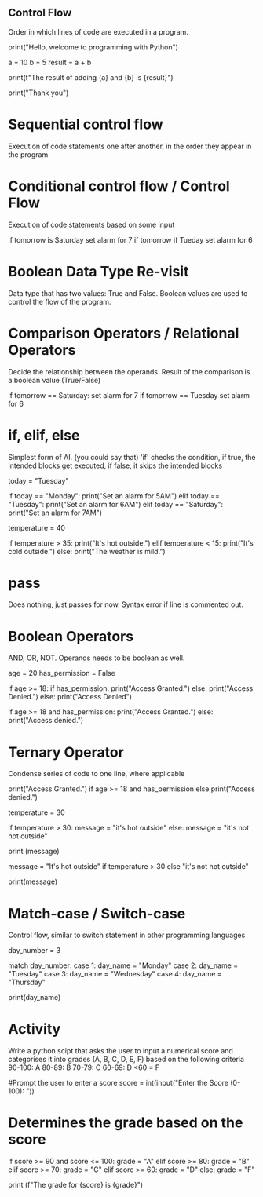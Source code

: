 ## Control Flow
Order in which lines of code are executed in a program.

print("Hello, welcome to programming with Python")

a = 10
b = 5
result = a + b

print(f"The result of adding {a} and {b} is {result}")

print("Thank you")

# Sequential control flow
Execution of code statements one after another, in the order they appear in the program

# Conditional control flow / Control Flow
Execution of code statements based on some input

if tomorrow is Saturday
    set alarm for 7
if tomorrow if Tueday
    set alarm for 6

# Boolean Data Type Re-visit
Data type that has two values: True and False. Boolean values are used to control the flow of the program.

# Comparison Operators / Relational Operators
Decide the relationship between the operands. Result of the comparison is a boolean value (True/False)

if tomorrow == Saturday: 
    set alarm for 7
if tomorrow == Tuesday
    set alarm for 6

# if, elif, else
Simplest form of AI. (you could say that)
'if' checks the condition, if true, the intended blocks get executed, if false, it skips the intended blocks

today = "Tuesday"

if today == "Monday":
    print("Set an alarm for 5AM")
elif today == "Tuesday":
    print("Set an alarm for 6AM")
elif today == "Saturday":
    print("Set an alarm for 7AM")

temperature = 40

if temperature > 35:
    print("It's hot outside.")
elif temperature < 15:
    print("It's cold outside.")
else:
    print("The weather is mild.")


# pass
Does nothing, just passes for now. Syntax error if line is commented out.

# Boolean Operators
AND, OR, NOT. Operands needs to be boolean as well.

age = 20
has_permission = False

if age >= 18:
    if has_permission:
        print("Access Granted.")
    else:
        print("Access Denied.")
else:
    print("Access Denied")

if age >= 18 and has_permission:
    print("Access Granted.")
else:
    print("Access denied.")

# Ternary Operator
Condense series of code to one line, where applicable

print("Access Granted.") if age >= 18 and has_permission else print("Access denied.")

temperature = 30

if temperature > 30:
    message = "it's hot outside"
else:
    message = "it's not hot outside"

print (message)

message = "It's hot outside" if temperature > 30 else "it's not hot outside"

print(message)

# Match-case / Switch-case
Control flow, similar to switch statement in other programming languages

day_number = 3

match day_number:
    case 1:
        day_name = "Monday"
    case 2:
        day_name = "Tuesday"
    case 3:
        day_name = "Wednesday"
    case 4:
        day_name = "Thursday"

print(day_name)

# Activity
Write a python scipt that asks the user to input a numerical score and categorises it into grades (A, B, C, D, E, F) based on the following criteria
90-100: A
80-89: B
70-79: C
60-69: D
<60 = F

#Prompt the user to enter a score
score = int(input("Enter the Score (0-100): "))

# Determines the grade based on the score
if score >= 90 and score <= 100:
    grade = "A"
elif score >= 80:
    grade = "B"
elif score >= 70:
    grade = "C"
elif score >= 60:
    grade = "D"
else:
    grade = "F"

print (f"The grade for {score} is {grade}")